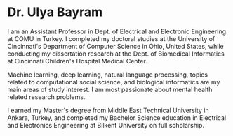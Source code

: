 # Dr. Ulya Bayram

I am an Assistant Professor in Dept. of Electrical and Electronic Engineering at COMU in Turkey. I completed my doctoral studies at the University of Cincinnati's Department of Computer Science in Ohio, United States, while conducting my dissertation research at the Dept. of Biomedical Informatics at Cincinnati Children's Hospital Medical Center.

Machine learning, deep learning, natural language processing, topics related to computational social science, and biological informatics are my main areas of study interest. I am most passionate about mental health related research problems.

I earned my Master's degree from Middle East Technical University in Ankara, Turkey, and completed my Bachelor Science education in Electrical and Electronics Engineering at Bilkent University on full scholarship.